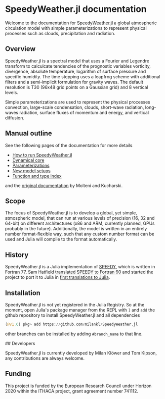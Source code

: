 # SpeedyWeather.jl documentation

Welcome to the documentation for [SpeedyWeather.jl](https://github.com/milankl/SpeedyWeather.jl) a global atmospheric
circulation model with simple parameterizations to represent physical processes such as clouds, precipitation and radiation.

## Overview

SpeedyWeather.jl is a spectral model that uses a Fourier and Legendre transform to calculcate tendencies of the prognostic variables
vorticity, divergence, absolute temperature, logarithm of surface pressure and specific humidity. The time stepping uses a leapfrog scheme
with additional filters and a semi-implicit formulation for gravity waves. The default resolution is T30 (96x48 grid points on a
Gaussian grid) and 8 vertical levels.

Simple parameterizations are used to represent the physical processes convection, large-scale condensation, clouds, short-wave radiation,
long-waves radiation, surface fluxes of momentum and energy, and vertical diffusion.

## Manual outline

See the following pages of the documentation for more details

- [How to run SpeedyWeather.jl](how_to_run_speedy.md)
- [Dynamical core](dynamical_core.md)
- [Parameterizations](parameterizations.md)
- [New model setups](new_model_setups.md)
- [Function and type index](functions.md)

and the [original documentation](http://users.ictp.it/~kucharsk/speedy_description/km_ver41_appendixA.pdf) by Molteni and Kucharski.

## Scope

The focus of SpeedyWeather.jl is to develop a global, yet simple, atmospheric model, that can run at various levels of precision
(16, 32 and 64-bit) on different architectures (x86 and ARM, currently planned, GPUs probably in the future). Additionally, the
model is written in an entirely number format-flexible way, such that any custom number format can be used and Julia will compile
to the format automatically.

## History

SpeedyWeather.jl is a Julia implementation of [SPEEDY](http://users.ictp.it/~kucharsk/speedy-net.html), which is written in Fortran 77.
Sam Hatfield [translated SPEEDY to Fortran 90](https://github.com/samhatfield/speedy.f90) and started the project to port it to Julia in
[first translations to Julia](https://github.com/samhatfield/speedy.jl).

## Installation

SpeedyWeather.jl is not yet registered in the Julia Registry. So at the moment, open Julia's package manager from the REPL with `]` and
`add` the github repository to install SpeedyWeather.jl and all dependencies

```julia
(@v1.6) pkg> add https://github.com/milankl/SpeedyWeather.jl
```

other branches can be installed by adding `#branch_name` to that line.

## Developers

SpeedyWeather.jl is currently developed by Milan Klöwer and Tom Kipson, any contributions are always welcome.

## Funding

This project is funded by the European Research Council under Horizon 2020 within the ITHACA project, grant agreement number 741112.